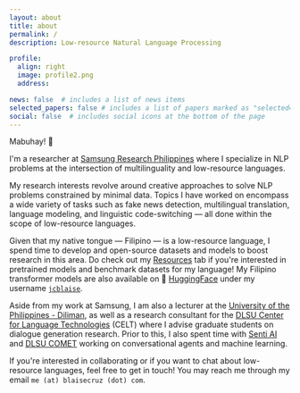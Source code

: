 ```yaml
---
layout: about
title: about
permalink: /
description: Low-resource Natural Language Processing

profile:
  align: right
  image: profile2.png
  address: 

news: false  # includes a list of news items
selected_papers: false # includes a list of papers marked as "selected={true}"
social: false  # includes social icons at the bottom of the page
---
```


Mabuhay! 👋 

I'm a researcher at [Samsung Research Philippines](https://research.samsung.com/srph) where I specialize in NLP problems at the intersection of multilinguality and low-resource languages.

My research interests revolve around creative approaches to solve NLP problems constrained by minimal data. Topics I have worked on encompass a wide variety of tasks such as fake news detection, multilingual translation, language modeling, and linguistic code-switching — all done within the scope of low-resource languages.

Given that my native tongue — Filipino — is a low-resource language, I spend time to develop and open-source datasets and models to boost research in this area. Do check out my [Resources](/resources) tab if you're interested in pretrained models and benchmark datasets for my language! My Filipino transformer models are also available on 🤗 [HuggingFace](https://huggingface.co/) under my username [`jcblaise`](https://huggingface.co/jcblaise).

Aside from my work at Samsung, I am also a lecturer at the [University of the Philippines - Diliman](https://eee.upd.edu.ph/), as well as a research consultant for the [DLSU Center for Language Technologies](https://www.dlsu.edu.ph/research/research-centers/adric/celt/) (CELT) where I advise graduate students on dialogue generation research. Prior to this, I also spent time with [Senti AI](https://senti.ai) and [DLSU COMET](https://comet.dlsu.edu.ph/) working on conversational agents and machine learning.

If you're interested in collaborating or if you want to chat about low-resource languages, feel free to get in touch! You may reach me through my email `me (at) blaisecruz (dot) com`.